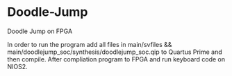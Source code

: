 # Doodle-Jump
Doodle Jump on FPGA


In order to run the program add all files in main/svfiles && main/doodlejump_soc/synthesis/doodlejump_soc.qip to Quartus Prime and then compile. After compliation program to FPGA and run keyboard code on NIOS2.
